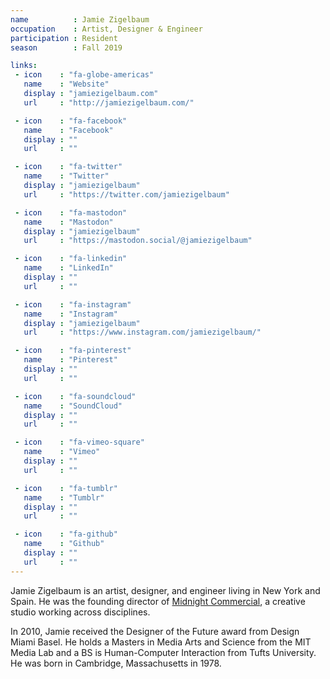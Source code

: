 ```yaml
---
name          : Jamie Zigelbaum
occupation    : Artist, Designer & Engineer
participation : Resident
season        : Fall 2019

links:
 - icon    : "fa-globe-americas"
   name    : "Website"
   display : "jamiezigelbaum.com"
   url     : "http://jamiezigelbaum.com/"

 - icon    : "fa-facebook"
   name    : "Facebook"
   display : ""
   url     : ""

 - icon    : "fa-twitter"
   name    : "Twitter"
   display : "jamiezigelbaum"
   url     : "https://twitter.com/jamiezigelbaum"

 - icon    : "fa-mastodon"
   name    : "Mastodon"
   display : "jamiezigelbaum"
   url     : "https://mastodon.social/@jamiezigelbaum"

 - icon    : "fa-linkedin"
   name    : "LinkedIn"
   display : ""
   url     : ""

 - icon    : "fa-instagram"
   name    : "Instagram"
   display : "jamiezigelbaum"
   url     : "https://www.instagram.com/jamiezigelbaum/"

 - icon    : "fa-pinterest"
   name    : "Pinterest"
   display : ""
   url     : ""

 - icon    : "fa-soundcloud"
   name    : "SoundCloud"
   display : ""
   url     : ""

 - icon    : "fa-vimeo-square"
   name    : "Vimeo"
   display : ""
   url     : ""

 - icon    : "fa-tumblr"
   name    : "Tumblr"
   display : ""
   url     : ""

 - icon    : "fa-github"
   name    : "Github"
   display : ""
   url     : ""
---
```

Jamie Zigelbaum is an artist, designer, and engineer living in New York and Spain. He was the founding director of [Midnight Commercial](http://midnightcommercial.com/), a creative studio working across disciplines.

In 2010, Jamie received the Designer of the Future award from Design Miami Basel. He holds a Masters in Media Arts and Science from the MIT Media Lab and a BS is Human-Computer Interaction from Tufts University. He was born in Cambridge, Massachusetts in 1978.